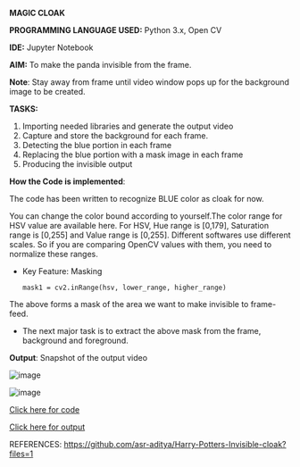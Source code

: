 **MAGIC CLOAK**

**PROGRAMMING LANGUAGE USED:** Python 3.x, Open CV

**IDE:** Jupyter Notebook

**AIM:** To make the panda invisible from the frame. 

__Note__: Stay away from frame until video window pops up for the background image to be created.

__TASKS:__
1. Importing needed libraries and generate the output video
2. Capture and store the background for each frame.
3. Detecting the blue portion in each frame
4. Replacing the blue portion with a mask image in each frame
5. Producing the invisible output

__How the Code is implemented__: 

The code has been written to recognize BLUE color as cloak for now.

You can change the color bound according to yourself.The color range for HSV value are available here. For HSV, Hue range is [0,179], Saturation range is [0,255] and Value range is [0,255]. Different softwares use different scales. So if you are comparing OpenCV values with them, you need to normalize these ranges.

* Key Feature: Masking
  ```
  mask1 = cv2.inRange(hsv, lower_range, higher_range)
  ```
The above forms a mask of the area we want to make invisible to frame-feed.

* The next major task is to extract the above mask from the frame, background and foreground.

__Output__: Snapshot of the output video

![image](https://user-images.githubusercontent.com/38240162/75841371-7a4c9080-5dc5-11ea-890d-92d36aa0b6a6.png)

![image](https://user-images.githubusercontent.com/38240162/75841467-b253d380-5dc5-11ea-8d13-7fbbc71bbfea.png)



[Click here for code](https://github.com/ktyagi12/OpenCV_Py/edit/master/Magic%20Cloak/code)

[Click here for output](https://github.com/ktyagi12/OpenCV_Py/edit/master/Magic%20Cloak/output)

REFERENCES: https://github.com/asr-aditya/Harry-Potters-Invisible-cloak?files=1
